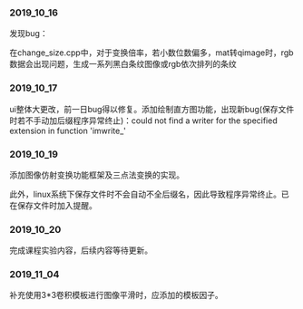 ### 2019_10_16

发现bug：

在change_size.cpp中，对于变换倍率，若小数位数偏多，mat转qimage时，rgb数据会出现问题，生成一系列黑白条纹图像或rgb依次排列的条纹

### 2019_10_17

ui整体大更改，前一日bug得以修复。添加绘制直方图功能，出现新bug(保存文件时若不手动加后缀程序异常终止)：could not find a writer for the specified extension in function 'imwrite_'

### 2019_10_19

添加图像仿射变换功能框架及三点法变换的实现。

此外，linux系统下保存文件时不会自动不全后缀名，因此导致程序异常终止。已在保存文件时加入提醒。

### 2019_10_20

完成课程实验内容，后续内容等待更新。

### 2019_11_04

补充使用3*3卷积模板进行图像平滑时，应添加的模板因子。